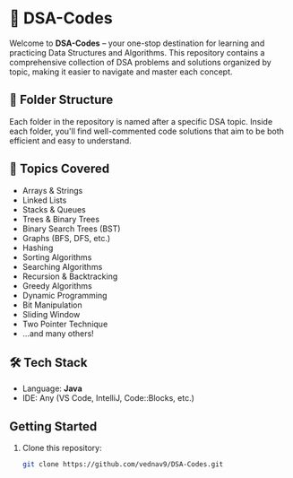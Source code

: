 # 📘 DSA-Codes

Welcome to **DSA-Codes** – your one-stop destination for learning and practicing Data Structures and Algorithms. This repository contains a comprehensive collection of DSA problems and solutions organized by topic, making it easier to navigate and master each concept.

## 📂 Folder Structure

Each folder in the repository is named after a specific DSA topic. Inside each folder, you'll find well-commented code solutions that aim to be both efficient and easy to understand.


## 🧠 Topics Covered

- Arrays & Strings
- Linked Lists
- Stacks & Queues
- Trees & Binary Trees
- Binary Search Trees (BST)
- Graphs (BFS, DFS, etc.)
- Hashing
- Sorting Algorithms
- Searching Algorithms
- Recursion & Backtracking
- Greedy Algorithms
- Dynamic Programming
- Bit Manipulation
- Sliding Window
- Two Pointer Technique
- ...and many others!

## 🛠️ Tech Stack

- Language: **Java**
- IDE: Any (VS Code, IntelliJ, Code::Blocks, etc.)

## Getting Started

1. Clone this repository:
   ```bash
   git clone https://github.com/vednav9/DSA-Codes.git
